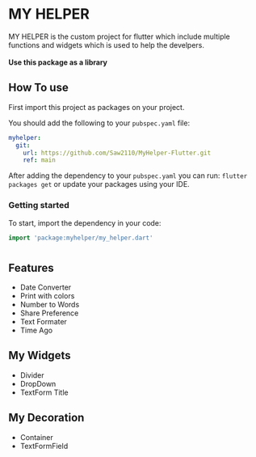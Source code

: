 # MY HELPER

MY HELPER is the custom project for flutter which include multiple functions and widgets which is used to help the develpers.<br><br>
**Use this package as a library**

## How To use
First import this project as packages on your project.

You should add the following to your `pubspec.yaml` file:
```yaml
myhelper:
  git:
    url: https://github.com/Saw2110/MyHelper-Flutter.git
    ref: main
```

After adding the dependency to your `pubspec.yaml` you can run: `flutter packages get` or update your packages using
your IDE.

### Getting started
To start, import the dependency in your code:
```dart
import 'package:myhelper/my_helper.dart'
```

# 

## Features 
 - Date Converter 
 - Print with colors 
 - Number to Words
 - Share Preference 
 - Text Formater
 - Time Ago

 
## My Widgets 
 - Divider
 - DropDown
 - TextForm Title
 
## My Decoration 
 - Container 
 - TextFormField

